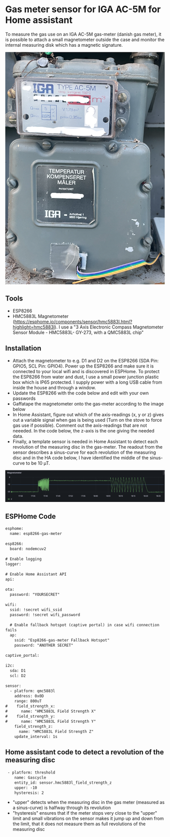 # Gas meter sensor for IGA AC-5M for Home assistant
To measure the gas use on an IGA AC-5M gas-meter (danish gas meter), it is possible to attach a small magnetometer outside the case and monitor the internal measuring disk which has a magnetic signature.

![Gas meter](/gas%20meter.png)

## Tools
- ESP8266
- HMC5883L Magnetometer (https://esphome.io/components/sensor/hmc5883l.html?highlight=hmc5883l). I use a "3 Axis Electronic Compass Magnetometer Sensor Module - HMC5883L- GY-273, with a QMC5883L chip"

## Installation
- Attach the magnetometer to e.g. D1 and D2 on the ESP8266 (SDA Pin: GPIO5, SCL Pin: GPIO4). Power up the ESP8266 and make sure it is connected to your local wifi and is discovered in ESPHome. To protect the ESP8266 from water and dust, I use a small power junction plastic box which is IP65 protected. I supply power with a long USB cable from inside the house and through a window.
- Update the ESP8266 with the code below and edit with your own passwords
- Gaffatape the magnetometer onto the gas-meter according to the image below
- In Home Assistant, figure out which of the axis-readings (x, y or z) gives out a variable signal when gas is being used (Turn on the stove to force gas use if possible). Comment out the axis-readings that are not neeeded. In the code below, the z-axis is the one giving the needed data.
- Finally, a template sensor is needed in Home Assistant to detect each revolution of the measuring disc in the gas-meter. The readout from the sensor describes a sinus-curve for each revolution of the measuring disc and in the HA code below, I have identified the middle of the sinus-curve to be 10 µT.

![Magentometer reading](/magnetometer%20reading.png)

## ESPHome Code

```
esphome:
  name: esp8266-gas-meter

esp8266:
  board: nodemcuv2

# Enable logging
logger:

# Enable Home Assistant API
api:

ota:
  password: "YOURSECRET"

wifi:
  ssid: !secret wifi_ssid
  password: !secret wifi_password

  # Enable fallback hotspot (captive portal) in case wifi connection fails
  ap:
    ssid: "Esp8266-gas-meter Fallback Hotspot"
    password: "ANOTHER SECRET"

captive_portal:

i2c:
  sda: D1
  scl: D2

sensor:
  - platform: qmc5883l
    address: 0x0D
    range: 800uT
#    field_strength_x:
#      name: "HMC5883L Field Strength X"
#    field_strength_y:
#      name: "HMC5883L Field Strength Y"
    field_strength_z:
      name: "HMC5883L Field Strength Z"
    update_interval: 1s
```

## Home assistant code to detect a revolution of the measuring disc
```
 - platform: threshold
    name: Gascycle
    entity_id: sensor.hmc5883l_field_strength_z
    upper: -10 
    hysteresis: 2
```
- "upper" detects when the measuring disc in the gas meter (measured as a sinus-curve) is halfway through its revolution
- "hysteresis" ensures that if the meter stops very close to the "upper" limit and small vibrations on the sensor makes it jump up and down from the limit, that it does not measure them as full revolutions of the measuring disc
